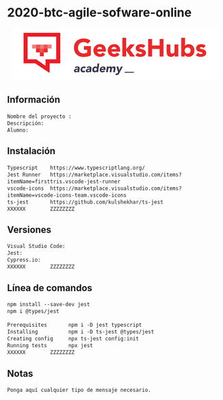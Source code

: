 # 2020-btc-agile-sofware-online

<p align="center">
    <img src="https://github.com/GeeksHubsAcademy/2020-geekshubs-media/blob/master/image/logo.png" >	
</p>


## Información
```
Nombre del proyecto :
Descripción:
Alumno:
```

## Instalación
```
Typescript    https://www.typescriptlang.org/
Jest Runner   https://marketplace.visualstudio.com/items?itemName=firsttris.vscode-jest-runner
vscode-icons  https://marketplace.visualstudio.com/items?itemName=vscode-icons-team.vscode-icons
ts-jest       https://github.com/kulshekhar/ts-jest 
XXXXXX        ZZZZZZZZ
```

## Versiones
```
Visual Studio Code: 
Jest:
Cypress.io:
XXXXXX        ZZZZZZZZ
```

## Línea de comandos
```
npm install --save-dev jest
npm i @types/jest

Prerequisites       npm i -D jest typescript	
Installing          npm i -D ts-jest @types/jest	
Creating config     npx ts-jest config:init	
Running tests	    npx jest
XXXXXX        ZZZZZZZZ
```

## Notas
```
Ponga aquí cualquier tipo de mensaje necesario.
```
